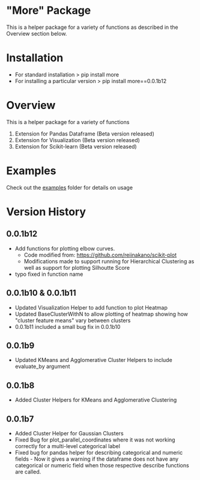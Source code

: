# "More" Package

This is a helper package for a variety of functions as described in the Overview section below. 

# Installation

* For standard installation > pip install more 
* For installing a particular version >  pip install more==0.0.1b12

# Overview

This is a helper package for a variety of functions
1. Extension for Pandas Dataframe (Beta version released)
2. Extension for Visualization (Beta version released)
3. Extension for Scikit-learn (Beta version released)

# Examples
Check out the  [examples](https://github.com/ngupta23/more/tree/master/examples) folder for details on usage

# Version History

## 0.0.1b12

* Add functions for plotting elbow curves. 
    - Code modified from: https://github.com/reiinakano/scikit-plot
    - Modifications made to support running for Hierarchical Clustering as well as support for plotting Silhoutte Score 
* typo fixed in function name

## 0.0.1b10 & 0.0.1b11

* Updated Visualization Helper to add function to plot Heatmap
* Updated BaseClusterWithN to allow plotting of heatmap showing how "cluster feature means" vary between clusters
* 0.0.1b11 included a small bug fix in 0.0.1b10

## 0.0.1b9

* Updated KMeans and Agglomerative Cluster Helpers to include evaluate_by argument


## 0.0.1b8

* Added Cluster Helpers for KMeans and Agglomerative Clustering

## 0.0.1b7

* Added Cluster Helper for Gaussian Clusters
* Fixed Bug for plot_parallel_coordinates where it was not working correctly for a multi-level categorical label
* Fixed bug for pandas helper for describing categorical and numeric fields - Now it gives a warning if the dataframe does not have any categorical or numeric field when those respective describe functions are called.

